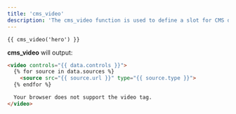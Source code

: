 ```yaml
---
title: 'cms_video'
description: 'The cms_video function is used to define a slot for CMS driven video content, editable using Blutui Canopy.'
---
```


```canvas {% process=false %}
{{ cms_video('hero') }}
```

**cms_video** will output:

```html {% process=false %}
<video controls="{{ data.controls }}">
  {% for source in data.sources %}
    <source src="{{ source.url }}" type="{{ source.type }}">
  {% endfor %}

  Your browser does not support the video tag.
</video>
```
